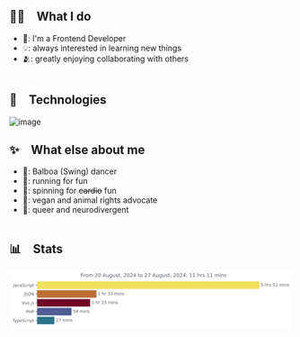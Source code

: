 ## 🧑‍💻 What I do
- 🧮: I'm a Frontend Developer
- 💡: always interested in learning new things
- 🫂: greatly enjoying collaborating with others
<br/><br/>
## 🤖 Technologies
![image](https://github.com/fracado/whoami/assets/44749480/49ab21a1-6334-4439-acb3-9ce6c536eec7)

## ✨ What else about me
- 💃: Balboa (Swing) dancer
- 🏃: running for fun
- 🚴: spinning for ~~cardio~~ fun
- 🌱: vegan and animal rights advocate
- 🌈: queer and neurodivergent
<br/><br/>
## 📊 Stats
<img
  src="https://github.com/fracado/fracado/blob/main/images/stat.svg"
  alt="WakaTime Stats"
/>
<br/><br/>

